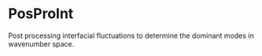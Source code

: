 # PosProInt
Post processing interfacial fluctuations to determine the dominant modes in wavenumber space. 
